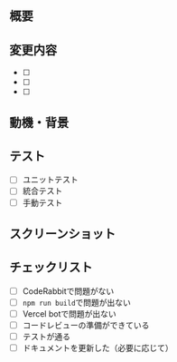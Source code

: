 ## 概要
<!-- このPRで何を変更したかを簡潔に説明 -->

## 変更内容
<!-- 具体的な変更点をリストアップ -->
- [ ] 
- [ ] 
- [ ] 

## 動機・背景
<!-- なぜこの変更が必要だったかを説明 -->

## テスト
<!-- どのようなテストを行ったかを記載 -->
- [ ] ユニットテスト
- [ ] 統合テスト
- [ ] 手動テスト

## スクリーンショット
<!-- UI変更がある場合は画像を添付 -->

## チェックリスト
- [ ] CodeRabbitで問題がない
- [ ] `npm run build`で問題が出ない
- [ ] Vercel botで問題が出ない
- [ ] コードレビューの準備ができている
- [ ] テストが通る
- [ ] ドキュメントを更新した（必要に応じて）
